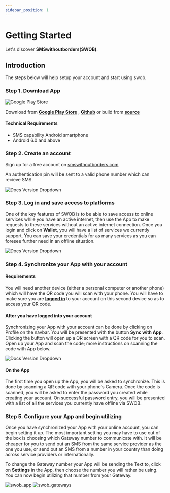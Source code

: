 ```yaml
---
sidebar_position: 1
---
```


# Getting Started

Let's discover **SMSwithoutborders(SWOB)**.

## Introduction

The steps below will help setup your account and start using swob.

### Step 1. Download App

![Google Play Store](/img/swob_on_playstore.png)

Download from [**Google Play Store**](https://play.google.com/store/apps/details?id=com.afkanerd.sw0b) , [**Github**](https://github.com/smswithoutborders/SMSwithoutBorders-Android/releases/tag/v1.0) or build from [**source**](https://github.com/smswithoutborders/SMSwithoutBorders-Android)

#### Technical Requirements

- SMS capability Android smartphone
- Android 6.0 and above

### Step 2. Create an account

Sign up for a free account on [smswithoutborders.com](https://smswithoutborders.com/sign-up)

An authentication pin will be sent to a valid phone number which can recieve SMS.

![Docs Version Dropdown](/img/swob_signup.png)

### Step 3. Log in and save access to platforms

One of the key features of SWOB is to be able to save access to online services while you have an active internet, then use the App to make requests to these services without an active internet connection. Once you login and click on **Wallet**, you will have a list of services we currently support. You can save your credentials for as many services as you can foresee further need in an offline situation.

![Docs Version Dropdown](/img/swob_wallet.png)

### Step 4. Synchronize your App with your account

#### Requirements

You will need another device (either a personal computer or another phone) which will have the QR code you will scan with your phone. You will have to make sure you are [**logged in**](https://smswithoutborders.com/login) to your account on this second device so as to access your QR code.

#### After you have logged into your account

Synchronizing your App with your account can be done by clicking on Profile on the navbar. You will be presented with the button **Sync with App**. Clicking the button will open up a QR screen with a QR code for you to scan. Open up your App and scan the code; more instructions on scanning the code with App below.

![Docs Version Dropdown](/img/swob_sync.png)

#### On the App

The first time you open up the App, you will be asked to synchronize. This is done by scanning a QR code with your phone's Camera. Once the code is scanned, you will be asked to enter the password you created while creating your account. On successful password entry, you will be presented with a list of all the services you currently have offline via SWOB.

### Step 5. Configure your App and begin utilizing

Once you have synchronized your App with your online account, you can begin setting it up. The most important setting you may have to use out of the box is choosing which Gateway number to communicate with. It will be cheaper for you to send out an SMS from the same service provider as the one you use, or send out an SMS from a number in your country than doing across service providers or internationally.

To change the Gateway number your App will be sending the Text to, click on **Settings** in the App, then choose the number you will rather be using. You can now begin utilizing that number from your Gateway.

![swob_app](/img/swob_app.webp)
![swob_gateways](/img/swob_gateways.webp)
